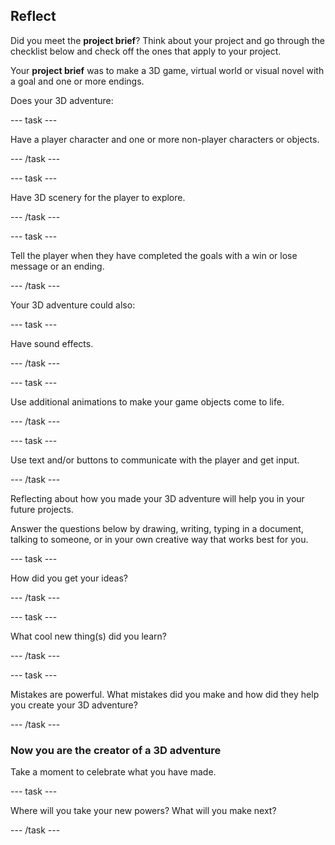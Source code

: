 ## Reflect

Did you meet the **project brief**? Think about your project and go through the checklist below and check off the ones that apply to your project.

Your **project brief** was to make a 3D game, virtual world or visual novel with a goal and one or more endings.

Does your 3D adventure:

--- task ---

Have a player character and one or more non-player characters or objects.

--- /task ---

--- task ---

Have 3D scenery for the player to explore.

--- /task ---

--- task ---

Tell the player when they have completed the goals with a win or lose message or an ending. 

--- /task ---

Your 3D adventure could also:

--- task ---

Have sound effects.

--- /task ---

--- task ---

Use additional animations to make your game objects come to life.

--- /task ---

--- task ---

Use text and/or buttons to communicate with the player and get input.

--- /task ---

Reflecting about how you made your 3D adventure will help you in your future projects.

Answer the questions below by drawing, writing, typing in a document, talking to someone, or in your own creative way that works best for you.

--- task ---

How did you get your ideas? 

--- /task ---

--- task ---

What cool new thing(s) did you learn?

--- /task ---

--- task ---

Mistakes are powerful. What mistakes did you make and how did they help you create your 3D adventure?

--- /task ---

### Now you are the creator of a 3D adventure

Take a moment to celebrate what you have made.

--- task ---

Where will you take your new powers? What will you make next?

--- /task ---
